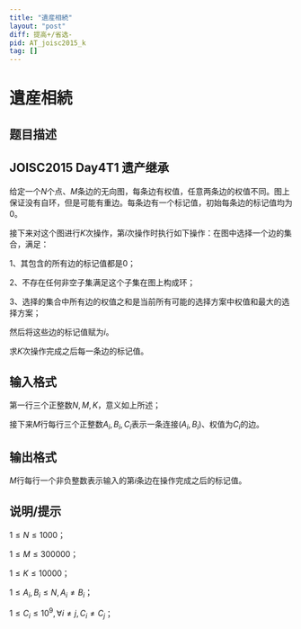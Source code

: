 ```yaml
---
title: "遺産相続"
layout: "post"
diff: 提高+/省选-
pid: AT_joisc2015_k
tag: []
---
```


# 遺産相続

## 题目描述

## JOISC2015 Day4T1 遗产继承


给定一个$N$个点、$M$条边的无向图，每条边有权值，任意两条边的权值不同。图上保证没有自环，但是可能有重边。每条边有一个标记值，初始每条边的标记值均为$0$。

接下来对这个图进行$K$次操作，第$i$次操作时执行如下操作：在图中选择一个边的集合，满足：

1、其包含的所有边的标记值都是$0$；

2、不存在任何非空子集满足这个子集在图上构成环；

3、选择的集合中所有边的权值之和是当前所有可能的选择方案中权值和最大的选择方案；

然后将这些边的标记值赋为$i$。

求$K$次操作完成之后每一条边的标记值。

## 输入格式

第一行三个正整数$N,M,K$，意义如上所述；

接下来$M$行每行三个正整数$A_i,B_i,C_i$表示一条连接$(A_i,B_i)$、权值为$C_i$的边。

## 输出格式

$M$行每行一个非负整数表示输入的第$i$条边在操作完成之后的标记值。

## 说明/提示

$1 \leq N \leq 1000$；

$1 \leq M \leq 300000$；

$1 \leq K \leq 10000$；

$1 \leq A_i , B_i \leq N , A_i \neq B_i$；

$1 \leq C_i \leq 10^9 , \forall i \neq j , C_i \neq C_j$；

